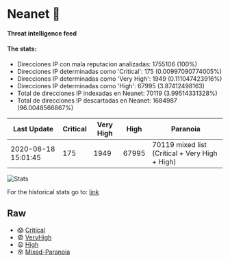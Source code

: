 # Neanet :hocho:
#### Threat intelligence feed
#### The stats:

- Direcciones IP con mala reputacion analizadas: 1755106 (100%)
- Direcciones IP determinadas como 'Critical':  175 (0.00997090774005%)
- Direcciones IP determinadas como 'Very High':  1949 (0.111047423916%)
- Direcciones IP determinadas como 'High':  67995 (3.87412498163)
- Total de direcciones IP indexadas en Neanet:  70119 (3.99514331328%)
- Total de direcciones IP descartadas en Neanet:  1684987 (96.0048566867%)

| Last Update | Critical | Very High | High | Paranoia |
| --- | --- | --- | --- | --- |
| 2020-08-18 15:01:45 | 175 | 1949 | 67995 | 70119 mixed list (Critical + Very High + High)|

![Stats](https://docs.google.com/spreadsheets/d/e/2PACX-1vSnaNMIXVabIpDJjufMlzH7poXnshF3mgd8Is1g9ytUEzVsP5my4Trn8f-xkoLLQ38xpL3HtmUexLo6/pubchart?oid=501124687&format=image)

For the historical stats go to: [link](/stats.csv)
## Raw
- :scream: [Critical](https://raw.githubusercontent.com/JavaGarcia/Neanet/master/blacklists/neanet_critical.txt)
- :fearful: [VeryHigh](https://raw.githubusercontent.com/JavaGarcia/Neanet/master/blacklists/neanet_veryHigh.txtt)
- :frowning: [High](https://raw.githubusercontent.com/JavaGarcia/Neanet/master/blacklists/neanet_high.txt)
- :dizzy_face: [Mixed-Paranoia](https://raw.githubusercontent.com/JavaGarcia/Neanet/master/blacklists/neanet_all.txt)

















































































































































































































































































